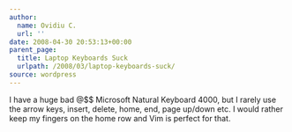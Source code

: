 ```yaml
---
author:
  name: Ovidiu C.
  url: ''
date: 2008-04-30 20:53:13+00:00
parent_page:
  title: Laptop Keyboards Suck
  urlpath: /2008/03/laptop-keyboards-suck/
source: wordpress
---
```


I have a huge bad @$$ Microsoft Natural Keyboard 4000, but I rarely use the  arrow keys, insert, delete, home, end, page up/down etc. I would rather keep  my fingers on the home row and Vim is perfect for that.